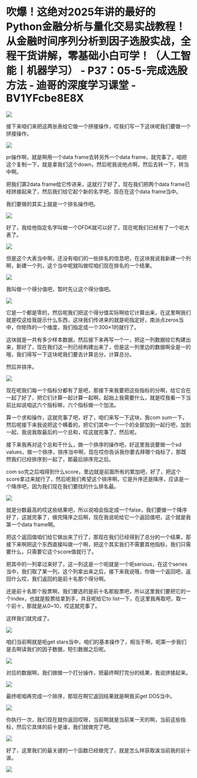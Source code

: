 # 吹爆！这绝对2025年讲的最好的Python金融分析与量化交易实战教程！从金融时间序列分析到因子选股实战，全程干货讲解，零基础小白可学！（人工智能丨机器学习） - P37：05-5-完成选股方法 - 迪哥的深度学习课堂 - BV1YFcbe8E8X

![](img/b48f3873d04d25e74b10cb03e3d8e316_0.png)

接下来咱们来把这两张表给它做一个拼接操作，哎我们写一下这块呢我们要做一个拼接操作。

![](img/b48f3873d04d25e74b10cb03e3d8e316_2.png)

pr操作啊，就是啊用一个data frame去转另外一个data frame，就完事了，咱把这个复制一下，就是拿我们这个down，然后呢我说他点啊，然后去转一下，转当中啊。

把我们第2data frame给它传进来，这就行了好了，现在我们把两个data frame已经拼接起来了，然后我们给它起个新的名字吧，现在在这个data frame当中。

我们要做的其实上就是一个排名操作吧。

![](img/b48f3873d04d25e74b10cb03e3d8e316_4.png)

好了，我给他指定名字叫做一个DFDK就可以好了，现在呢我们已经有了一个呃大表了。

![](img/b48f3873d04d25e74b10cb03e3d8e316_6.png)

但是这个大表当中啊，还没有咱们的一些排名的信息吧，在这块我说我新建一个列啊，新建一个列，这个当中呢就叫做哎咱们现在排名的一个结果。



![](img/b48f3873d04d25e74b10cb03e3d8e316_8.png)

我叫做一个得分值吧，暂时先让这个得分值吧。

![](img/b48f3873d04d25e74b10cb03e3d8e316_10.png)

它是一个都是零的，然后呢我们把这个得分值实际啊给它计算出来，在这里啊我们就是哎这给我提示什么东西，这块我们传进来的就是呃指定好，南派点zeros当中，你矩阵的一个维度，我们指定成一个300×1的就行了。

这块就是一共有多少样本数据，然后接下来再写一个一，把这一列数据给它构建出来，那好了，现在我们这一列已经构建出来了，但是这一列里边的数据啊全是一的哦，我们得写一下这块呢我们要去计算总分，计算总分。

然后并排序。

![](img/b48f3873d04d25e74b10cb03e3d8e316_12.png)

现在呢我们每一个指标分都有了是吧，那接下来我要把这些指标的分啊，给它合在一起了好了，把它们计算一起计算一起啊，起始上我需要什么，就是哎我看一下当前比如说咱这六个指标嘛，六个指标做一个加法。

算一个求和操作，这就完事了吧，好了，咱们来写一下这块，我com sum一下，然后呢接下来我说把这个横着的，把它们其中一个一个的全部加到一起行吧，加到一起，我说我取最后的一个总和，哎这就完事了，然后呢。

接下来我再对这个总和干什么，做一个排序的操作吧，好这里我说要做一个sd values，做一个排序，排序当中啊，现在哎你告诉我你要去拜哪个指标了，那既然我们已经排序到一起了，那最后排序完之后。

com so完之后咱得到什么score，里边就是前面所有的累加吧，好了，把这个score拿过来就行了，然后呢我们希望这个排序啊，它是升序还是降序，应该是一个降序吧，因为我们现在我们要找的什么排名最。



![](img/b48f3873d04d25e74b10cb03e3d8e316_14.png)

就是分数最高的哎这些结果吧，所以说咱会指定成一个false，我们要做一个降序好了，这就完事了，做完降序之后啊，现在我说呃给它一个返回值吧，这个就是我第一个data frame啊。

把这个返回值咱们给它做出来了行了，那现在我们已经得到了总分的一个结果，那接下来啊把这个东西直接叫做一个啊，把这个其实我们不需要其他指标，我们只需要什么，只需要它这个score值就行了。

把其中的一列拿过来好了，这一列这是一个呃就是一个呃serious，在这个series当中，我们取了某一列，这个列拿出来之后，接下来我说哦，你做一个返回吧，返回什么哎，我们返回的是前十名那个得分啊。

还是前十名那个股票啊，我们要选的是前十名那股票吧，所以这里我们要把它的一个index，也就是股票给拿到手，并且呢给它to list一下，在这里我再取吧，取一个前十，那就是从0~10，哎这就完事了。

这样我们就完成了。

![](img/b48f3873d04d25e74b10cb03e3d8e316_16.png)

咱们当前啊就是呃get stars当中，咱们的基本操作了，相当于啊，呃第一步我们是去啊读我们的因子数据，短引数据之后呢。



![](img/b48f3873d04d25e74b10cb03e3d8e316_18.png)

对应的数据啊，我们做做一个打分操作，把最终啊打完分的结果，我说拼接起来。

![](img/b48f3873d04d25e74b10cb03e3d8e316_20.png)

最终呢咱再完成一个排序，那现在啊它返回结果就是啊我买get DOS当中。

![](img/b48f3873d04d25e74b10cb03e3d8e316_22.png)

你执行一次，我们现在就你返回哎呀，当前啊就是当前某一天的啊，当前这些指标，然后它具体的前十是谁，我们就做完了吧。



![](img/b48f3873d04d25e74b10cb03e3d8e316_24.png)

好了，这里我们的最关键的一个函数已经做完了，就是怎么样获取诶当前我的前十诶。

![](img/b48f3873d04d25e74b10cb03e3d8e316_26.png)